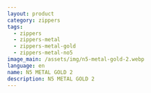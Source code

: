 ```yaml
---
layout: product
category: zippers
tags:
  - zippers
  - zippers-metal
  - zippers-metal-gold
  - zippers-metal-no5
image_main: /assets/img/n5-metal-gold-2.webp
language: en
name: N5 METAL GOLD 2
description: N5 METAL GOLD 2
---
```

